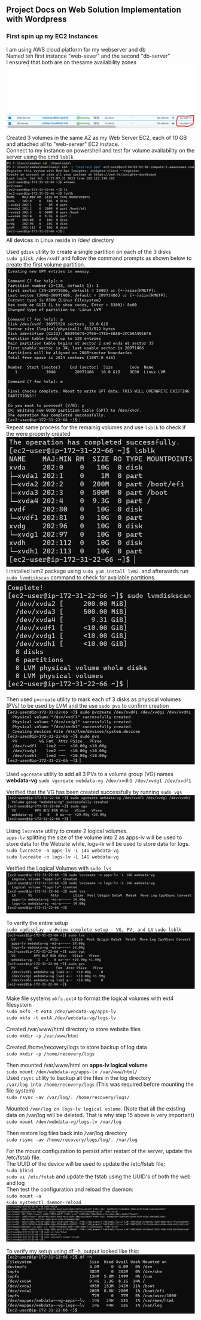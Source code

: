 ## Project Docs on Web Solution Implementation with Wordpress

### First spin up my EC2 Instances

I am using AWS cloud platform for my webserver and db        
Named teh first instance "web-sever" and the second "db-server"     
I ensured that both are on thesame availability zones
![index.js](./images/AZ_instances.jpg.png)

Created 3 volumes in the same AZ as my Web Server EC2, each of 10 GB and attached all to "web-server" EC2 instace.      
Connect to my instance on powershell and test for volume availability on the server using the cmd `lsblk`     
![index.js](./images/vol_attached.png)      
All devices in Linux reside in /dev/ directory      

Used `gdisk` utility to create a single partition on each of the 3 disks            
`sudo gdisk /dev/xvdf`  and follow the command prompts as shown below to create the first volume partition.     
![index.js](./images/LVM1.png)      
Repeat same process for the remainig volumes and use `lsblk` to check if the were properly created      
![index.js](./images/vol_checks.png)        
I installed lvm2 package using `sudo yum install lvm2`. and afterwards run `sudo lvmdiskscan` command to check for available partitions.        
![index.js](./images/lvmdiskscan.png)       

Then used `pvcreate` utility to mark each of 3 disks as physical volumes (PVs) to be used by LVM and the use `sudo pvs` to confirm creation     
![index.js](./images/pvcreate.png)          

Used `vgcreate` utility to add all 3 PVs to a volume group (VG) names **webdata-vg**
`sudo vgcreate webdata-vg /dev/xvdh1 /dev/xvdg1 /dev/xvdf1`

Verified that the VG has been created successfully by running `sudo vgs`        
![index.js](./images/sudo_vgs.png)      

Using `lvcreate` utility to create 2 logical volumes.   
`apps-lv` splitting the size of the volume into 2 as apps-lv will be used to store data for the Website while, logs-lv will be used to store data for logs.     
`sudo lvcreate -n apps-lv -L 14G webdata-vg`        
`sudo lvcreate -n logs-lv -L 14G webdata-vg`

Verified the Logical Volumes with `sudo lvs`        
![index.js](./images/lvcreate.png)      

To verify the entire setup      
`sudo vgdisplay -v #view complete setup - VG, PV, and LV`
`sudo lsblk`
![index.js](./images/checks.png)        

Make file systems `mkfs.ext4` to format the logical volumes with ext4 filesystem        
`sudo mkfs -t ext4 /dev/webdata-vg/apps-lv`     
`sudo mkfs -t ext4 /dev/webdata-vg/logs-lv`

Created /var/www/html directory to store website files      
`sudo mkdir -p /var/www/html`       

Created /home/recovery/logs to store backup of log data     
`sudo mkdir -p /home/recovery/logs`     

Then mounted /var/www/html on **apps-lv logical volume**        
`sudo mount /dev/webdata-vg/apps-lv /var/www/html/`         
Used `rsync` utility to backup all the files in the log directory       
`/var/log into /home/recovery/logs` (This was required before mounting the file system)     
`sudo rsync -av /var/log/. /home/recovery/logs/`

Mounted `/var/log on logs-lv logical volume`. (Note that all the existing data on /var/log will be deleted. That is why step 15 above is very important)        
`sudo mount /dev/webdata-vg/logs-lv /var/log`       

Then restore log files back into /var/log directory         
`sudo rsync -av /home/recovery/logs/log/. /var/log`     

For the mount configuration to persist after restart of the server, update the /etc/fstab file.     
The UUID of the device will be used to update the /etc/fstab file;      
`sudo blkid`        
`sudo vi /etc/fstab` and update the fstab using the UUID's of both the web and log      
Then test the configuration and reload the daemon:      
`sudo mount -a`     
`sudo systemctl daemon-reload`      
![index.js](./images/fstab_update.png)      

To verify my setup using df -h, output looked like this:        
![index.js](./images/setup_verify.png)      


